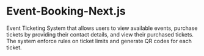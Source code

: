 # Event-Booking-Next.js
Event Ticketing System that allows users to view available events, purchase tickets by providing their contact details, and view their purchased tickets. The system enforce rules on ticket limits and generate QR codes for each ticket.
